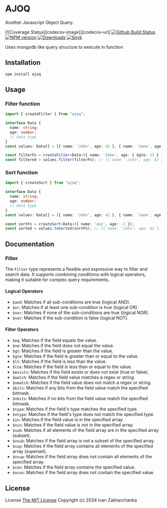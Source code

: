 # AJOQ

Another Javascript Object Query.

[![Coverage Status][codecov-image]][codecov-url]
[![Github Build Status][github-image]][github-url]
[![NPM version][npm-image]][npm-url]
[![Downloads][downloads-image]][npm-url]
[![Snyk][snyk-image]][snyk-url]


Uses mongodb like query structure to execute in function

## Installation

```bash
npm install ajoq
```

## Usage

### Filter function
```ts
import { createFilter } from "ajoq";

interface Data {
  name: string;
  age: number;
  // data type
}
const values: Data[] = [{ name: 'John', age: 42 }, { name: 'Jane', age: 18 }];

const filterFn = createFilter<Data>({ name: 'John', age: { $gte: 21 } });
const filtered = values.filter(filterFn); // [{ name: 'John', age: 42 }]
```

### Sort function
```ts
import { createSort } from "ajoq";

interface Data {
  name: string;
  age: number;
  // data type
}
const values: Data[] = [{ name: 'John', age: 42 }, { name: 'Jane', age: 18 }];

const sortFn = createSort<Data>({ name: 'asc', age: -1 });
const sorted = values.toSorted(sortFn); // [{ name: 'John', age: 42 }, { name: 'Jane', age: 18 }]
```

## Documentation

### Filter

The `Filter` type represents a flexible and expressive way to filter and search data. It supports combining conditions with logical operators, making it suitable for complex query requirements.

#### Logical Operators

  - `$and`: Matches if all sub-conditions are true (logical AND).
  - `$or`: Matches if at least one sub-condition is true (logical OR).
  - `$nor`: Matches if none of the sub-conditions are true (logical NOR).
  - `$not`: Matches if the sub-condition is false (logical NOT).

#### Filter Operators

  - `$eq`: Matches if the field equals the value.
  - `$ne`: Matches if the field does not equal the value.
  - `$gt`: Matches if the field is greater than the value.
  - `$gte`: Matches if the field is greater than or equal to the value.
  - `$lt`: Matches if the field is less than the value.
  - `$lte`: Matches if the field is less than or equal to the value.
  - `$exists`: Matches if the field exists or does not exist (true or false).
  - `$match`: Matches if the field value matches a regex or string.
  - `$nmatch`: Matches if the field value does not match a regex or string.
  - `$bits`: Matches if any bits from the field value match the specified bitmask.
  - `$nbits`: Matches if no bits from the field value match the specified bitmask.
  - `$type`: Matches if the field's type matches the specified type.
  - `$ntype`: Matches if the field's type does not match the specified type.
  - `$in`: Matches if the field value is in the specified array.
  - `$nin`: Matches if the field value is not in the specified array.
  - `$sub`: Matches if all elements of the field array are in the specified array (subset).
  - `$nsub`: Matches if the field array is not a subset of the specified array.
  - `$sup`: Matches if the field array contains all elements of the specified array (superset).
  - `$nsup`: Matches if the field array does not contain all elements of the specified array.
  - `$con`: Matches if the field array contains the specified value.
  - `$ncon`: Matches if the field array does not contain the specified value.


## License
License [The MIT License](./LICENSE)
Copyright (c) 2024 Ivan Zakharchanka

[npm-url]: https://www.npmjs.com/package/ajoq
[downloads-image]: https://img.shields.io/npm/dw/ajoq.svg?maxAge=43200
[npm-image]: https://img.shields.io/npm/v/ajoq.svg?maxAge=43200
[github-url]: https://github.com/3axap4eHko/ajoq/actions
[github-image]: https://github.com/3axap4eHko/ajoq/workflows/Build%20Package/badge.svg?branch=master
[snyk-url]: https://snyk.io/test/npm/ajoq/latest
[snyk-image]: https://snyk.io/test/github/3axap4eHko/ajoq/badge.svg?maxAge=43200

